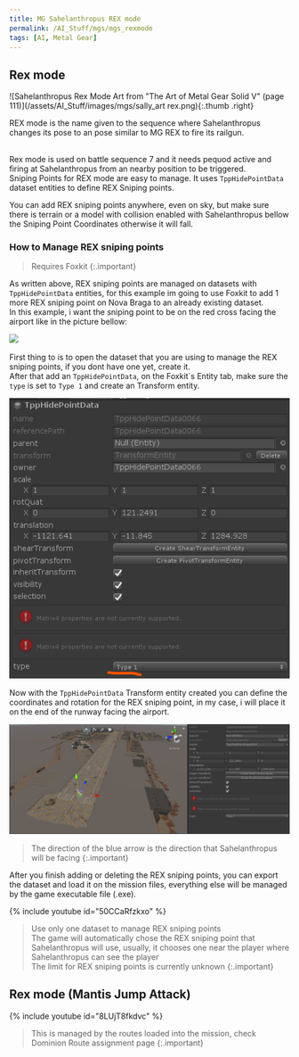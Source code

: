 ```yaml
---
title: MG Sahelanthropus REX mode
permalink: /AI_Stuff/mgs/mgs_rexmode
tags: [AI, Metal Gear]
---
```

## Rex mode
![Sahelanthropus Rex Mode Art from "The Art of Metal Gear Solid V" (page 111)](/assets/AI_Stuff/images/mgs/sally_art rex.png){:.thumb .right}

REX mode is the name given to the sequence where Sahelanthropus changes its pose to an pose similar to MG REX to fire its railgun.<br><br>

Rex mode is used on battle sequence 7 and it needs pequod active and firing at Sahelanthropus from an nearby position to be triggered.<br>
Sniping Points for REX mode are easy to manage. It uses `TppHidePointData` dataset entities to define REX Sniping points.

You can add REX sniping points anywhere, even on sky, but make sure there is terrain or a model with collision enabled with Sahelanthropus bellow the Sniping Point Coordinates otherwise it will fall.<br>

### How to Manage REX sniping points

> Requires Foxkit
{:.important}

As written above, REX sniping points are managed on datasets with `TppHidePointData` entities, for this example im going to use Foxkit to add 1 more REX sniping point on Nova Braga to an already existing dataset.<br>
In this example, i want the sniping point to be on the red cross facing the airport like in the picture bellow:

![](/assets/AI_Stuff/images/mgs/shlb_rexpoint_example.png)

First thing to is to open the dataset that you are using to manage the REX sniping points, if you dont have one yet, create it.<br>
After that add an `TppHidePointData`, on the Foxkit´s Entity tab, make sure the `type` is set to `Type 1` and create an Transform entity.<br>

![](/assets/AI_Stuff/images/mgs/shlb_rexpoint_example_02.png)

Now with the `TppHidePointData` Transform entity created you can define the coordinates and rotation for the REX sniping point, in my case, i will place it on the end of the runway facing the airport.

![](/assets/AI_Stuff/images/mgs/shlb_rexpoint_example_01.png)

>The direction of the blue arrow is the direction that Sahelanthropus will be facing
{:.important}

After you finish adding or deleting the REX sniping points, you can export the dataset and load it on the mission files, everything else will be managed by the game executable file (.exe).

{% include youtube id="50CCaRfzkxo" %}

>Use only one dataset to manage REX sniping points<br>
>The game will automatically chose the REX sniping point that Sahelanthropus will use, usually, it chooses one near the player where Sahelanthropus can see the player<br>
>The limit for REX sniping points is currently unknown
{:.important}

## Rex mode (Mantis Jump Attack)

{% include youtube id="8LUjT8fkdvc" %}

>This is managed by the routes loaded into the mission, check Dominion Route assignment page
{:.important}